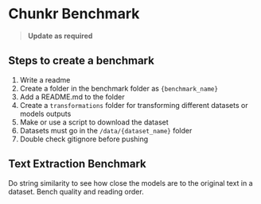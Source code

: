 # Chunkr Benchmark

>**Update as required**

## Steps to create a benchmark

1. Write a readme
2. Create a folder in the benchmark folder as `{benchmark_name}`
3. Add a README.md to the folder
4. Create a `transformations` folder for transforming different datasets or models outputs
5. Make or use a script to download the dataset
6. Datasets must go in the `/data/{dataset_name}` folder
7. Double check gitignore before pushing

## Text Extraction Benchmark

Do string similarity to see how close the models are to the original text in a dataset. Bench quality and reading order.

